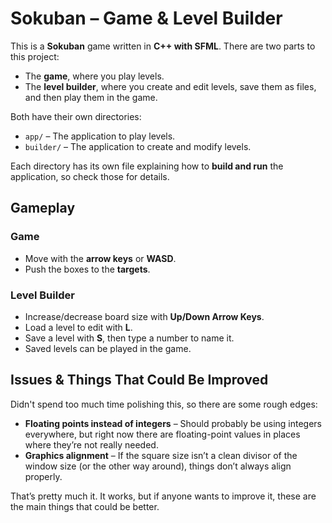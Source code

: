 # Sokuban – Game & Level Builder  

This is a **Sokuban** game written in **C++ with SFML**. There are two parts to this project:  

- The **game**, where you play levels.  
- The **level builder**, where you create and edit levels, save them as files, and then play them in the game.  

Both have their own directories:  

- `app/` – The application to play levels.  
- `builder/` – The application to create and modify levels.  

Each directory has its own file explaining how to **build and run** the application, so check those for details.  

## Gameplay  

### **Game**  
- Move with the **arrow keys** or **WASD**.  
- Push the boxes to the **targets**.  

### **Level Builder**  
- Increase/decrease board size with **Up/Down Arrow Keys**.  
- Load a level to edit with **L**.  
- Save a level with **S**, then type a number to name it.  
- Saved levels can be played in the game.  

## Issues & Things That Could Be Improved  

Didn't spend too much time polishing this, so there are some rough edges:  

- **Floating points instead of integers** – Should probably be using integers everywhere, but right now there are floating-point values in places where they’re not really needed.  
- **Graphics alignment** – If the square size isn’t a clean divisor of the window size (or the other way around), things don’t always align properly.  

That’s pretty much it. It works, but if anyone wants to improve it, these are the main things that could be better.

